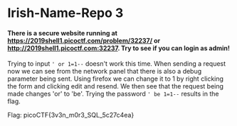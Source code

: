# Irish-Name-Repo 3
#### There is a secure website running at https://2019shell1.picoctf.com/problem/32237/ or http://2019shell1.picoctf.com:32237. Try to see if you can login as admin!

Trying to input `' or 1=1--` doesn't work this time. When sending a request now we can see from the network panel that there is also a debug parameter being sent. Using firefox we can change it to 1 by right clicking the form and clicking edit and resend.
We then see that the request being made changes 'or' to 'be'. Trying the password `' be 1=1--` results in the flag.

Flag: picoCTF{3v3n_m0r3_SQL_5c27c4ea}

